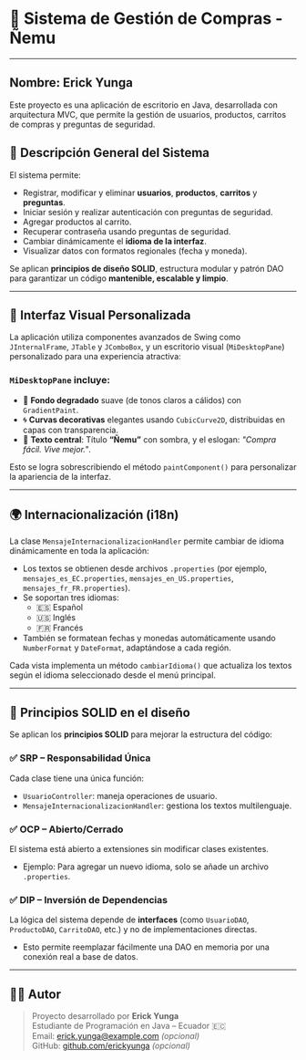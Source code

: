# 🛒 Sistema de Gestión de Compras - Ñemu

----
## Nombre: Erick Yunga

Este proyecto es una aplicación de escritorio en Java, desarrollada con arquitectura MVC, que permite la gestión de usuarios, productos, carritos de compras y preguntas de seguridad.

## 🧩 Descripción General del Sistema

El sistema permite:

- Registrar, modificar y eliminar **usuarios**, **productos**, **carritos** y **preguntas**.
- Iniciar sesión y realizar autenticación con preguntas de seguridad.
- Agregar productos al carrito.
- Recuperar contraseña usando preguntas de seguridad.
- Cambiar dinámicamente el **idioma de la interfaz**.
- Visualizar datos con formatos regionales (fecha y moneda).

Se aplican **principios de diseño SOLID**, estructura modular y patrón DAO para garantizar un código **mantenible, escalable y limpio**.

---

## 🎨 Interfaz Visual Personalizada

La aplicación utiliza componentes avanzados de Swing como `JInternalFrame`, `JTable` y `JComboBox`, y un escritorio visual (`MiDesktopPane`) personalizado para una experiencia atractiva:

### `MiDesktopPane` incluye:

- 🎨 **Fondo degradado** suave (de tonos claros a cálidos) con `GradientPaint`.
- 🌀 **Curvas decorativas** elegantes usando `CubicCurve2D`, distribuidas en capas con transparencia.
- 🧾 **Texto central**: Título **“Ñemu”** con sombra, y el eslogan: _"Compra fácil. Vive mejor."_.

Esto se logra sobrescribiendo el método `paintComponent()` para personalizar la apariencia de la interfaz.

---

## 🌍 Internacionalización (i18n)

La clase `MensajeInternacionalizacionHandler` permite cambiar de idioma dinámicamente en toda la aplicación:

- Los textos se obtienen desde archivos `.properties` (por ejemplo, `mensajes_es_EC.properties`, `mensajes_en_US.properties`, `mensajes_fr_FR.properties`).
- Se soportan tres idiomas:
    - 🇪🇸 Español
    - 🇺🇸 Inglés
    - 🇫🇷 Francés
- También se formatean fechas y monedas automáticamente usando `NumberFormat` y `DateFormat`, adaptándose a cada región.

Cada vista implementa un método `cambiarIdioma()` que actualiza los textos según el idioma seleccionado desde el menú principal.

---

## 🧠 Principios SOLID en el diseño

Se aplican los **principios SOLID** para mejorar la estructura del código:

### ✅ SRP – Responsabilidad Única
Cada clase tiene una única función:
- `UsuarioController`: maneja operaciones de usuario.
- `MensajeInternacionalizacionHandler`: gestiona los textos multilenguaje.

### ✅ OCP – Abierto/Cerrado
El sistema está abierto a extensiones sin modificar clases existentes.
- Ejemplo: Para agregar un nuevo idioma, solo se añade un archivo `.properties`.

### ✅ DIP – Inversión de Dependencias
La lógica del sistema depende de **interfaces** (como `UsuarioDAO`, `ProductoDAO`, `CarritoDAO`, etc.) y no de implementaciones directas.
- Esto permite reemplazar fácilmente una DAO en memoria por una conexión real a base de datos.

---

## 👨‍💻 Autor

> Proyecto desarrollado por **Erick Yunga**  
> Estudiante de Programación en Java – Ecuador 🇪🇨  
> Email: erick.yunga@example.com *(opcional)*  
> GitHub: [github.com/erickyunga](https://github.com/erickyunga) *(opcional)*
